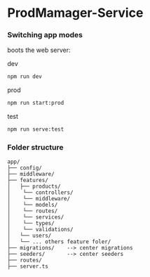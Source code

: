 # ProdMamager-Service

### Switching app modes

boots the web server:

dev
```bash
npm run dev
```

prod
```bash
npm run start:prod
```

test
```bash
npm run serve:test
```

### Folder structure

```
app/
├── config/
├── middleware/
├── features/      
│   ├── products/
│    └── controllers/
│    └── middleware/
│    └── models/
│    └── routes/
│    └── services/
│    └── types/
│    └── validations/            
│   └── users/
│   └── ... others feature foler/
├── migrations/    --> center migrations
├── seeders/       --> center seeders
├── routes/
├── server.ts

```